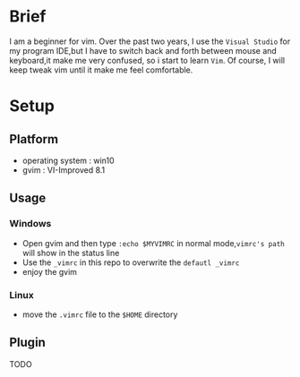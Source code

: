 # Brief

I am a beginner for vim. Over the past two years, I use the `Visual Studio` for my
program IDE,but I have to switch back and forth between mouse and keyboard,it make
me very confused, so i start to learn `Vim`.
Of course, I will keep tweak vim until it make me feel comfortable.

# Setup

## Platform 

* operating system : win10
* gvim : VI-Improved 8.1

## Usage 

### Windows
* Open gvim and then type `:echo $MYVIMRC` in normal mode,`vimrc's path` will show in the status line
* Use the `_vimrc` in this repo to overwrite the `defautl _vimrc`
* enjoy the gvim

### Linux

* move the `.vimrc` file to the `$HOME` directory

## Plugin
TODO


